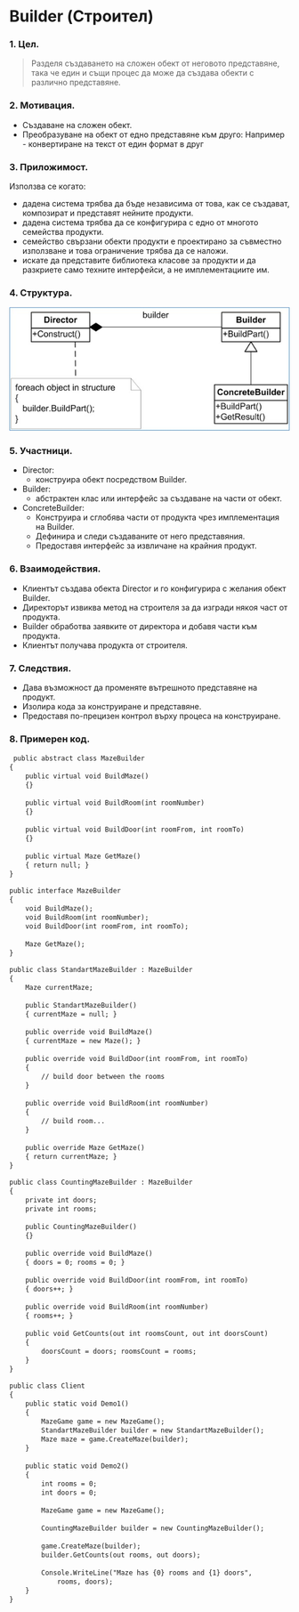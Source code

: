 # Builder (Строител)

### 1. Цел.
> Разделя създаването на сложен обект от неговото представяне, така че един и същи процес 
да може да създава обекти с различно представяне.

### 2. Мотивация.
* Създаване на сложен обект.
* Преобразуване на обект от едно представяне към друго: Например - конвертиране на текст от един формат в друг 

### 3. Приложимост.
Използва се когато:
* дадена система трябва да бъде независима от това, как се създават, композират и представят нейните продукти.
* дадена система трябва да се конфигурира с едно от многото семейства продукти.
* семейство свързани обекти продукти е проектирано за съвместно използване и това ограничение трябва да се наложи.
* искате да представите библиотека класове за продукти и да разкриете само техните интерфейси, а не имплементациите им.

### 4. Структура.
![схема](https://github.com/Borayvor/TelerikAcademy_2015_2016/blob/master/H08_High_Quality_Code/S14_CreationalPatterns/Builder.jpg)

### 5. Участници.
* Director:
    * конструира обект посредством Builder. 
* Builder:
    * абстрактен клас или интерфейс за създаване на части от обект.
* ConcreteBuilder:
    * Конструира и сглобява части от продукта чрез имплементация на Builder.
	* Дефинира и следи създаваните от него представяния.
	* Предоставя интерфейс за извличане на крайния продукт.

### 6. Взаимодействия.
* Клиентът създава обекта Director и го конфигурира с желания обект Builder.
* Директорът извиква метод на строителя за да изгради някоя част от продукта.
* Builder обработва заявките от директора и добавя части към продукта.
* Клиентът получава продукта от строителя.

### 7. Следствия.
* Дава възможност да променяте вътрешното представяне на продукт.
* Изолира кода за конструиране и представяне.
* Предоставя по-прецизен контрол върху процеса на конструиране.

### 8. Примерен код.
```
 public abstract class MazeBuilder
{
	public virtual void BuildMaze()
	{}
	
	public virtual void BuildRoom(int roomNumber)
	{}
	
	public virtual void BuildDoor(int roomFrom, int roomTo)
	{}
	
	public virtual Maze GetMaze()
	{ return null; }
}
```

```
public interface MazeBuilder
{
	void BuildMaze();	
	void BuildRoom(int roomNumber);	
	void BuildDoor(int roomFrom, int roomTo);

	Maze GetMaze();
}
```

```
public class StandartMazeBuilder : MazeBuilder
{
	Maze currentMaze;

	public StandartMazeBuilder()
	{ currentMaze = null; }
	
	public override void BuildMaze()
	{ currentMaze = new Maze(); }
	
	public override void BuildDoor(int roomFrom, int roomTo)
	{
		// build door between the rooms
	}
	
	public override void BuildRoom(int roomNumber)
	{ 
		// build room... 
	}
	
	public override Maze GetMaze()
	{ return currentMaze; }
}
```

```
public class CountingMazeBuilder : MazeBuilder
{
	private int doors;
	private int rooms;

	public CountingMazeBuilder()
	{}
	
	public override void BuildMaze()
	{ doors = 0; rooms = 0; }
	
	public override void BuildDoor(int roomFrom, int roomTo)
	{ doors++; }
	
	public override void BuildRoom(int roomNumber)
	{ rooms++; }
	
	public void GetCounts(out int roomsCount, out int doorsCount)
	{ 
		doorsCount = doors; roomsCount = rooms;
	}
}
```

```
public class Client
{
	public static void Demo1()
	{
		MazeGame game = new MazeGame();
		StandartMazeBuilder builder = new StandartMazeBuilder();
		Maze maze = game.CreateMaze(builder);
	}
	
	public static void Demo2()
	{
		int rooms = 0; 
		int doors = 0;
		
		MazeGame game = new MazeGame();
		
		CountingMazeBuilder builder = new CountingMazeBuilder();
		
		game.CreateMaze(builder);
		builder.GetCounts(out rooms, out doors);
		
		Console.WriteLine("Maze has {0} rooms and {1} doors", 
			rooms, doors);
	}
}
```